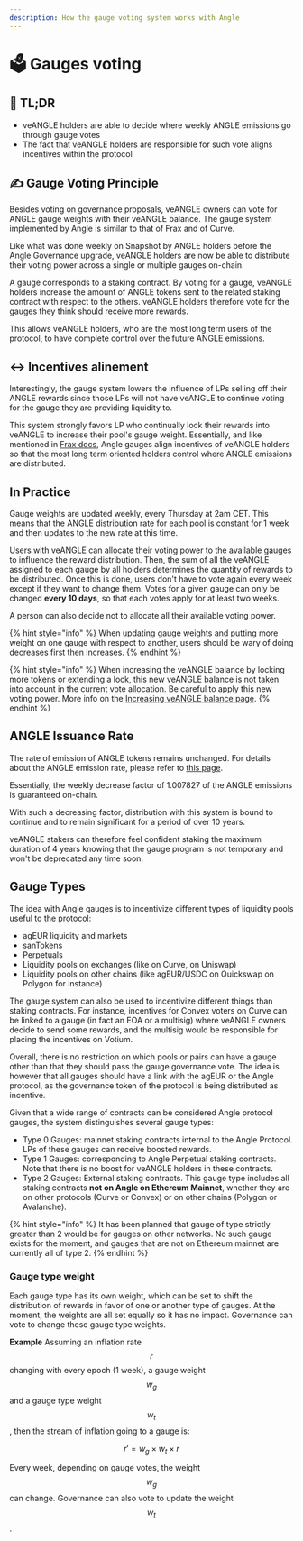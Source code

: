 ```yaml
---
description: How the gauge voting system works with Angle
---
```


# 🗳 Gauges voting

## 🔎 TL;DR

- veANGLE holders are able to decide where weekly ANGLE emissions go through gauge votes
- The fact that veANGLE holders are responsible for such vote aligns incentives within the protocol

## ✍️ Gauge Voting Principle

Besides voting on governance proposals, veANGLE owners can vote for ANGLE gauge weights with their veANGLE balance. The gauge system implemented by Angle is similar to that of Frax and of Curve.

Like what was done weekly on Snapshot by ANGLE holders before the Angle Governance upgrade, veANGLE holders are now be able to distribute their voting power across a single or multiple gauges on-chain.

A gauge corresponds to a staking contract. By voting for a gauge, veANGLE holders increase the amount of ANGLE tokens sent to the related staking contract with respect to the others. veANGLE holders therefore vote for the gauges they think should receive more rewards.

This allows veANGLE holders, who are the most long term users of the protocol, to have complete control over the future ANGLE emissions.

## ↔️ Incentives alinement

Interestingly, the gauge system lowers the influence of LPs selling off their ANGLE rewards since those LPs will not have veANGLE to continue voting for the gauge they are providing liquidity to.

This system strongly favors LP who continually lock their rewards into veANGLE to increase their pool's gauge weight. Essentially, and like mentioned in [Frax docs](https://docs.frax.finance/vefxs/gauge), Angle gauges align incentives of veANGLE holders so that the most long term oriented holders control where ANGLE emissions are distributed.

## In Practice

Gauge weights are updated weekly, every Thursday at 2am CET. This means that the ANGLE distribution rate for each pool is constant for 1 week and then updates to the new rate at this time.

Users with veANGLE can allocate their voting power to the available gauges to influence the reward distribution. Then, the sum of all the veANGLE assigned to each gauge by all holders determines the quantity of rewards to be distributed. Once this is done, users don't have to vote again every week except if they want to change them. Votes for a given gauge can only be changed **every 10 days**, so that each votes apply for at least two weeks.

A person can also decide not to allocate all their available voting power.

{% hint style="info" %}
When updating gauge weights and putting more weight on one gauge with respect to another, users should be wary of doing decreases first then increases.
{% endhint %}

{% hint style="info" %}
When increasing the veANGLE balance by locking more tokens or extending a lock, this new veANGLE balance is not taken into account in the current vote allocation. Be careful to apply this new voting power. More info on the [Increasing veANGLE balance page](increasing-veANGLE.md).
{% endhint %}

## ANGLE Issuance Rate

The rate of emission of ANGLE tokens remains unchanged. For details about the ANGLE emission rate, please refer to [this page](/governance/staking.md).

Essentially, the weekly decrease factor of 1.007827 of the ANGLE emissions is guaranteed on-chain.

With such a decreasing factor, distribution with this system is bound to continue and to remain significant for a period of over 10 years.

veANGLE stakers can therefore feel confident staking the maximum duration of 4 years knowing that the gauge program is not temporary and won't be deprecated any time soon.

## Gauge Types

The idea with Angle gauges is to incentivize different types of liquidity pools useful to the protocol:

- agEUR liquidity and markets
- sanTokens
- Perpetuals
- Liquidity pools on exchanges (like on Curve, on Uniswap)
- Liquidity pools on other chains (like agEUR/USDC on Quickswap on Polygon for instance)

The gauge system can also be used to incentivize different things than staking contracts. For instance, incentives for Convex voters on Curve can be linked to a gauge (in fact an EOA or a multisig) where veANGLE owners decide to send some rewards, and the multisig would be responsible for placing the incentives on Votium.

Overall, there is no restriction on which pools or pairs can have a gauge other than that they should pass the gauge governance vote. The idea is however that all gauges should have a link with the agEUR or the Angle protocol, as the governance token of the protocol is being distributed as incentive.

Given that a wide range of contracts can be considered Angle protocol gauges, the system distinguishes several gauge types:

- Type 0 Gauges: mainnet staking contracts internal to the Angle Protocol. LPs of these gauges can receive boosted rewards.
- Type 1 Gauges: corresponding to Angle Perpetual staking contracts. Note that there is no boost for veANGLE holders in these contracts.
- Type 2 Gauges: External staking contracts. This gauge type includes all staking contracts **not on Angle on Ethereum Mainnet**, whether they are on other protocols (Curve or Convex) or on other chains (Polygon or Avalanche).

{% hint style="info" %}
It has been planned that gauge of type strictly greater than 2 would be for gauges on other networks. No such gauge exists for the moment, and gauges that are not on Ethereum mainnet are currently all of type 2.
{% endhint %}

### Gauge type weight

Each gauge type has its own weight, which can be set to shift the distribution of rewards in favor of one or another type of gauges. At the moment, the weights are all set equally so it has no impact. Governance can vote to change these gauge type weights.

**Example**
Assuming an inflation rate $$r$$ changing with every epoch (1 week), a gauge weight $$w_g$$ and a gauge type weight $$w_t$$, then the stream of inflation going to a gauge is:

$$
r' = w_g \times w_t \times r
$$

Every week, depending on gauge votes, the weight $$w_g$$ can change. Governance can also vote to update the weight $$w_t$$.
